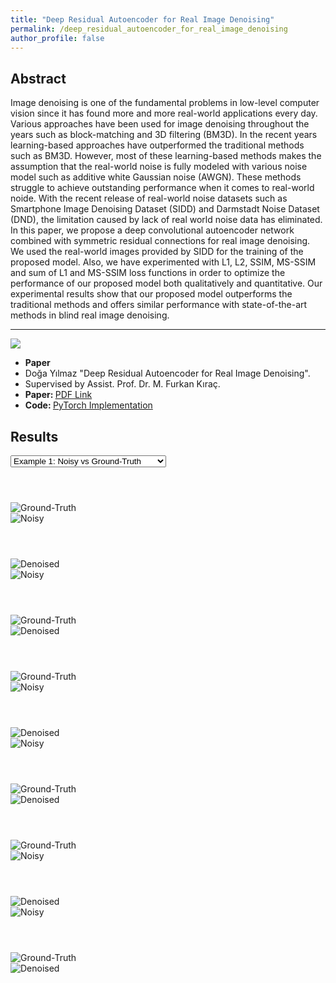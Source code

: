 ```yaml
---
title: "Deep Residual Autoencoder for Real Image Denoising"
permalink: /deep_residual_autoencoder_for_real_image_denoising
author_profile: false
---
```


<script src="assets/js/plugins/BeerSlider.js"></script>
<script src="assets/js/plugins/select.js"></script>

## Abstract

Image denoising is one of the fundamental problems in low-level computer vision since it has found more and more real-world applications every day. Various approaches have been used for image denoising throughout the years such as block-matching and 3D filtering (BM3D). In the recent years learning-based approaches have outperformed the traditional methods such as BM3D. However, most of these learning-based methods makes the assumption that the real-world noise is fully modeled with various noise model such as additive white Gaussian noise (AWGN). These methods struggle to achieve outstanding performance when it comes to real-world noide. With the recent release of real-world noise datasets such as Smartphone Image Denoising Dataset (SIDD) and Darmstadt Noise Dataset (DND), the limitation caused by lack of real world noise data has eliminated. In this paper, we propose a deep convolutional autoencoder network combined with symmetric residual connections for real image denoising. We used the real-world images provided by SIDD for the training of the proposed model. Also, we have experimented with L1, L2, SSIM, MS-SSIM and sum of L1 and MS-SSIM loss functions in order to optimize the performance of our proposed model both qualitatively and quantitative. Our experimental results show that our proposed model outperforms the traditional methods and offers similar performance with state-of-the-art methods in blind real image denoising.

---

<div class="paper-info">

  <div class="paper-info paper-image">
    <img src="assets/images/cs402_report_image.png" href="./assets/cs402_report.pdf">
  </div>

  <div class="paper-info paper-data">

  <ul>
    <li><b>Paper</b></li>
    <li>Doğa Yılmaz "Deep Residual Autoencoder for Real Image Denoising".</li>
    <li>Supervised by Assist. Prof. Dr. M. Furkan Kıraç.</li>
    <li><b>Paper: </b><a href="./assets/deep_residual_autoencoder_for_real_image_denoising.pdf">PDF Link</a></li>
    <li><b>Code: </b> <a href='https://github.com/yilmazdoga/Deep_Residual_Autoencoder_for_Real_Image_Denoising'>PyTorch Implementation</a></li>
  </ul>

  </div>

</div>


## Results

<select id="input" onchange="selector()" name="dropdown">
   <option value="compare0">Example 1: Noisy vs Ground-Truth</option>
   <option value="compare1">Example 1: Noisy vs Denoised</option>
   <option value="compare2">Example 1: Denoised vs Ground-Truth</option>
   <option value="compare3">Example 2: Noisy vs Ground-Truth</option>
   <option value="compare4">Example 2: Noisy vs Denoised</option>
   <option value="compare5">Example 2: Denoised vs Ground-Truth</option>
   <option value="compare6">Example 3: Noisy vs Ground-Truth</option>
   <option value="compare7">Example 3: Noisy vs Denoised</option>
   <option value="compare8">Example 3: Denoised vs Ground-Truth</option>
</select>

<div id="compare0" class="beer-container">
  <header>

  </header>
  <div id="slider0" class="beer-slider" data-beer-label="Ground-Truth">
    <img src="assets/images/DRA_Examples/GT_0.png"  alt="Ground-Truth">
    <div class="beer-reveal" data-beer-label="Noisy">
      <img src="assets/images/DRA_Examples/NOISY_0.png"  alt="Noisy">
  </div>
</div>
</div>

<div id="compare1" class="beer-container">
  <header>

  </header>
  <div id="slider1" class="beer-slider" data-beer-label="Denoised">
    <img src="assets/images/DRA_Examples/DENOISED_0.png"  alt="Denoised">
    <div class="beer-reveal" data-beer-label="Noisy">
      <img src="assets/images/DRA_Examples/NOISY_0.png"  alt="Noisy">
  </div>
</div>
</div>

<div id="compare2" class="beer-container">
  <header>

  </header>
  <div id="slider2" class="beer-slider" data-beer-label="Ground-Truth">
    <img src="assets/images/DRA_Examples/GT_0.png"  alt="Ground-Truth">
    <div class="beer-reveal" data-beer-label="Denoised">
      <img src="assets/images/DRA_Examples/DENOISED_0.png"  alt="Denoised">
  </div>
</div>
</div>

<div id="compare3" class="beer-container">
  <header>

  </header>
  <div id="slider3" class="beer-slider" data-beer-label="Ground-Truth">
    <img src="assets/images/DRA_Examples/GT_1.png"  alt="Ground-Truth">
    <div class="beer-reveal" data-beer-label="Noisy">
      <img src="assets/images/DRA_Examples/NOISY_1.png"  alt="Noisy">
  </div>
</div>
</div>

<div id="compare4" class="beer-container">
  <header>

  </header>
  <div id="slider4" class="beer-slider" data-beer-label="Denoised">
    <img src="assets/images/DRA_Examples/DENOISED_1.png"  alt="Denoised">
    <div class="beer-reveal" data-beer-label="Noisy">
      <img src="assets/images/DRA_Examples/NOISY_1.png"  alt="Noisy">
  </div>
</div>
</div>

<div id="compare5" class="beer-container">
  <header>

  </header>
  <div id="slider5" class="beer-slider" data-beer-label="Ground-Truth">
    <img src="assets/images/DRA_Examples/GT_1.png"  alt="Ground-Truth">
    <div class="beer-reveal" data-beer-label="Denoised">
      <img src="assets/images/DRA_Examples/DENOISED_1.png"  alt="Denoised">
  </div>
</div>
</div>

<div id="compare6" class="beer-container">
  <header>

  </header>
  <div id="slider6" class="beer-slider" data-beer-label="Ground-Truth">
    <img src="assets/images/DRA_Examples/GT_2.png"  alt="Ground-Truth">
    <div class="beer-reveal" data-beer-label="Noisy">
      <img src="assets/images/DRA_Examples/NOISY_2.png"  alt="Noisy">
  </div>
</div>
</div>

<div id="compare7" class="beer-container">
  <header>

  </header>
  <div id="slider7" class="beer-slider" data-beer-label="Denoised">
    <img src="assets/images/DRA_Examples/DENOISED_2.png"  alt="Denoised">
    <div class="beer-reveal" data-beer-label="Noisy">
      <img src="assets/images/DRA_Examples/NOISY_2.png"  alt="Noisy">
  </div>
</div>
</div>

<div id="compare8" class="beer-container">
  <header>

  </header>
  <div id="slider8" class="beer-slider" data-beer-label="Ground-Truth">
    <img src="assets/images/DRA_Examples/GT_2.png"  alt="Ground-Truth">
    <div class="beer-reveal" data-beer-label="Denoised">
      <img src="assets/images/DRA_Examples/DENOISED_2.png"  alt="Denoised">
  </div>
</div>
</div>


<script>
  new BeerSlider( document.getElementById( "slider0" ) );
  new BeerSlider( document.getElementById( "slider1" ) );
  new BeerSlider( document.getElementById( "slider2" ) );
  new BeerSlider( document.getElementById( "slider3" ) );
  new BeerSlider( document.getElementById( "slider4" ) );
  new BeerSlider( document.getElementById( "slider5" ) );
  new BeerSlider( document.getElementById( "slider6" ) );
  new BeerSlider( document.getElementById( "slider7" ) );
  new BeerSlider( document.getElementById( "slider8" ) );
  selector();
</script>
